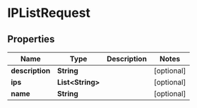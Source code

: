 # IPListRequest

## Properties
Name | Type | Description | Notes
------------ | ------------- | ------------- | -------------
**description** | **String** |  |  [optional]
**ips** | **List&lt;String&gt;** |  |  [optional]
**name** | **String** |  |  [optional]
